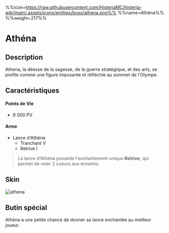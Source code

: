 %%icon=https://raw.githubusercontent.com/HisteriaMC/histeria-wiki/main/.assets/icons/entities/boss/athena.png%%
%%name=Athéna%%
%%weight=217%%
# Athéna

## Description 
Athena, la déesse de la sagesse, de la guerre stratégique, et des arts, se profile comme une figure imposante et réfléchie au sommet de l'Olympe.

## Caractéristiques

#### __Points de Vie__
+ 9 000 PV

#### __Arme__
+ Lance d'Athéna
  - Tranchant V
  - Retrive I

> La lance d'Athéna possède l'enchantement unique **Retrive**, qui permet de voler 2 coeurs aux ennemis.

## Skin
![athena](https://raw.githubusercontent.com/HisteriaMC/histeria-wiki/main/.assets/entities/boss/athena.png)

## Butin spécial

Athéna a une petite chance de donner sa lance enchantée au meilleur joueur.
